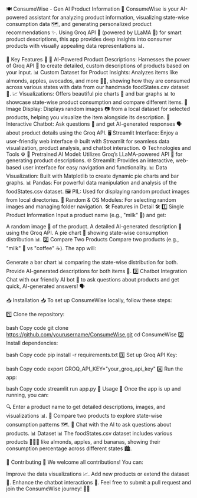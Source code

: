 🍽️ ConsumeWise - Gen AI Product Information 🤖
ConsumeWise is your AI-powered assistant for analyzing product information, visualizing state-wise consumption data 🗺️, and generating personalized product recommendations ✨. Using Groq API 🤖 (powered by LLaMA 🦙) for smart product descriptions, this app provides deep insights into consumer products with visually appealing data representations 📊.

🌟 Key Features 🌟
🧠 AI-Powered Product Descriptions: Harnesses the power of Groq API 🤖 to create detailed, custom descriptions of products based on your input.
📊 Custom Dataset for Product Insights: Analyzes items like almonds, apples, avocados, and more 🥑🍏, showing how they are consumed across various states with data from our handmade foodStates.csv dataset 📂.
📈 Visualizations: Offers beautiful pie charts 🥧 and bar graphs 📊 to showcase state-wise product consumption and compare different items.
📸 Image Display: Displays random images 📷 from a local dataset for selected products, helping you visualize the item alongside its description.
💬 Interactive Chatbot: Ask questions 🤔 and get AI-generated responses 🗣️ about product details using the Groq API.
🖥️ Streamlit Interface: Enjoy a user-friendly web interface 🌐 built with Streamlit for seamless data visualization, product analysis, and chatbot interaction.
⚙️ Technologies and Tools ⚙️
🧠 Pretrained AI Model: Utilizes Groq’s LLaMA-powered API 🦙 for generating product descriptions.
🌐 Streamlit: Provides an interactive, web-based user interface for easy navigation and functionality.
📊 Data Visualization: Built with Matplotlib to create dynamic pie charts and bar graphs.
📊 Pandas: For powerful data manipulation and analysis of the foodStates.csv dataset.
🖼️ PIL: Used for displaying random product images from local directories.
🔄 Random & OS Modules: For selecting random images and managing folder navigation.
🛠️ Features in Detail 🛠️
1️⃣ Single Product Information
Input a product name (e.g., "milk" 🥛) and get:

A random image 📸 of the product.
A detailed AI-generated description 🧠 using the Groq API.
A pie chart 🥧 showing state-wise consumption distribution 📊.
2️⃣ Compare Two Products
Compare two products (e.g., "milk" 🥛 vs "coffee" ☕). The app will:

Generate a bar chart 📊 comparing the state-wise distribution for both.
Provide AI-generated descriptions for both items 🤖.
3️⃣ Chatbot Integration
Chat with our friendly AI bot 💬 to ask questions about products and get quick, AI-generated answers! 🗣️

📥 Installation 📥
To set up ConsumeWise locally, follow these steps:

1️⃣ Clone the repository:

bash
Copy code
git clone https://github.com/yourusername/ConsumeWise.git
cd ConsumeWise
2️⃣ Install dependencies:

bash
Copy code
pip install -r requirements.txt
3️⃣ Set up Groq API Key:

bash
Copy code
export GROQ_API_KEY="your_groq_api_key"
4️⃣ Run the app:

bash
Copy code
streamlit run app.py
🚀 Usage 🚀
Once the app is up and running, you can:

🔍 Enter a product name to get detailed descriptions, images, and visualizations 📊.
🔄 Compare two products to explore state-wise consumption patterns 🗺️.
💬 Chat with the AI to ask questions about products.
📊 Dataset 📊
The foodStates.csv dataset includes various products 🍏🥑🍿 like almonds, apples, and bananas, showing their consumption percentage across different states 🏙️.

🤝 Contributing 🤝
We welcome all contributions! You can:

Improve the data visualizations 📈.
Add new products or extend the dataset 📂.
Enhance the chatbot interactions 🧠.
Feel free to submit a pull request and join the ConsumeWise journey! 🚀✨
